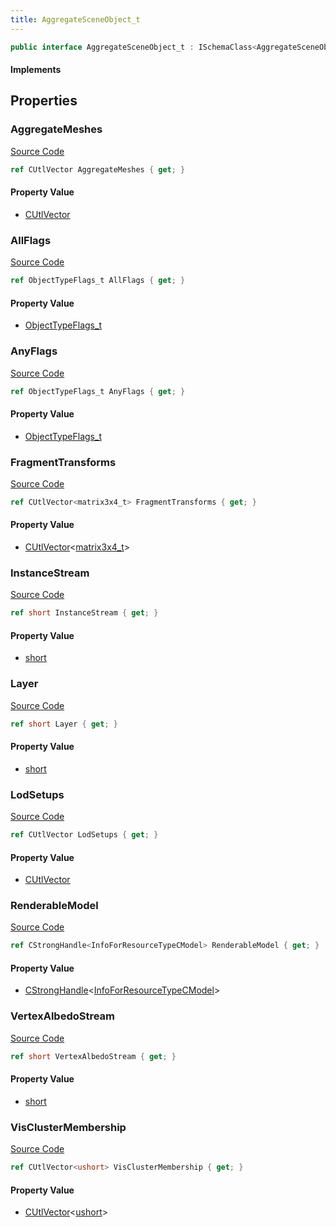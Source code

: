 ```yaml
---
title: AggregateSceneObject_t
---
```


```csharp
public interface AggregateSceneObject_t : ISchemaClass<AggregateSceneObject_t>, ISchemaField, ISchemaClass, INativeHandle
```

#### Implements

## Properties

### AggregateMeshes

[Source Code](https://github.com/swiftly-solution/swiftlys2/blob/beta/managed/src/SwiftlyS2.Generated/Schemas/Interfaces/AggregateSceneObject_t.cs#L27)

```csharp
ref CUtlVector AggregateMeshes { get; }
```

#### Property Value

- [CUtlVector](/docs/api/)

### AllFlags

[Source Code](https://github.com/swiftly-solution/swiftlys2/blob/beta/managed/src/SwiftlyS2.Generated/Schemas/Interfaces/AggregateSceneObject_t.cs#L16)

```csharp
ref ObjectTypeFlags_t AllFlags { get; }
```

#### Property Value

- [ObjectTypeFlags_t](/docs/api/shared/schemadefinitions/objecttypeflags_t)

### AnyFlags

[Source Code](https://github.com/swiftly-solution/swiftlys2/blob/beta/managed/src/SwiftlyS2.Generated/Schemas/Interfaces/AggregateSceneObject_t.cs#L18)

```csharp
ref ObjectTypeFlags_t AnyFlags { get; }
```

#### Property Value

- [ObjectTypeFlags_t](/docs/api/shared/schemadefinitions/objecttypeflags_t)

### FragmentTransforms

[Source Code](https://github.com/swiftly-solution/swiftlys2/blob/beta/managed/src/SwiftlyS2.Generated/Schemas/Interfaces/AggregateSceneObject_t.cs#L34)

```csharp
ref CUtlVector<matrix3x4_t> FragmentTransforms { get; }
```

#### Property Value

- [CUtlVector](/docs/api/-1)<[matrix3x4_t](/docs/api/shared/natives/matrix3x4_t)>

### InstanceStream

[Source Code](https://github.com/swiftly-solution/swiftlys2/blob/beta/managed/src/SwiftlyS2.Generated/Schemas/Interfaces/AggregateSceneObject_t.cs#L22)

```csharp
ref short InstanceStream { get; }
```

#### Property Value

- [short](https://learn.microsoft.com/dotnet/api/system.int16)

### Layer

[Source Code](https://github.com/swiftly-solution/swiftlys2/blob/beta/managed/src/SwiftlyS2.Generated/Schemas/Interfaces/AggregateSceneObject_t.cs#L20)

```csharp
ref short Layer { get; }
```

#### Property Value

- [short](https://learn.microsoft.com/dotnet/api/system.int16)

### LodSetups

[Source Code](https://github.com/swiftly-solution/swiftlys2/blob/beta/managed/src/SwiftlyS2.Generated/Schemas/Interfaces/AggregateSceneObject_t.cs#L30)

```csharp
ref CUtlVector LodSetups { get; }
```

#### Property Value

- [CUtlVector](/docs/api/)

### RenderableModel

[Source Code](https://github.com/swiftly-solution/swiftlys2/blob/beta/managed/src/SwiftlyS2.Generated/Schemas/Interfaces/AggregateSceneObject_t.cs#L36)

```csharp
ref CStrongHandle<InfoForResourceTypeCModel> RenderableModel { get; }
```

#### Property Value

- [CStrongHandle](/docs/api/shared/natives/cstronghandle-1)<[InfoForResourceTypeCModel](/docs/api/shared/schemadefinitions/infoforresourcetypecmodel)>

### VertexAlbedoStream

[Source Code](https://github.com/swiftly-solution/swiftlys2/blob/beta/managed/src/SwiftlyS2.Generated/Schemas/Interfaces/AggregateSceneObject_t.cs#L24)

```csharp
ref short VertexAlbedoStream { get; }
```

#### Property Value

- [short](https://learn.microsoft.com/dotnet/api/system.int16)

### VisClusterMembership

[Source Code](https://github.com/swiftly-solution/swiftlys2/blob/beta/managed/src/SwiftlyS2.Generated/Schemas/Interfaces/AggregateSceneObject_t.cs#L32)

```csharp
ref CUtlVector<ushort> VisClusterMembership { get; }
```

#### Property Value

- [CUtlVector](/docs/api/-1)<[ushort](https://learn.microsoft.com/dotnet/api/system.uint16)>

